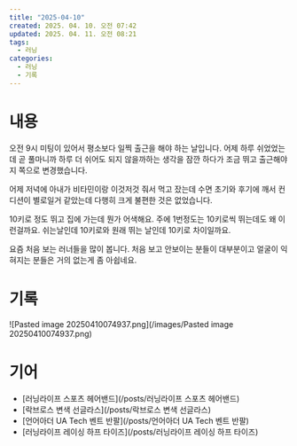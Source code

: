 ```yaml
---
title: "2025-04-10"
created: 2025. 04. 10. 오전 07:42
updated: 2025. 04. 11. 오전 08:21
tags:
  - 러닝
categories:
  - 러닝
  - 기록
---
```

# 내용

오전 9시 미팅이 있어서 평소보다 일찍 출근을 해야 하는 날입니다. 어제 하루 쉬었었는데 곧 풀마니까 하루 더 쉬어도 되지 않을까하는 생각을 잠깐 하다가 조금 뛰고 출근해야지 쪽으로 변경했습니다.

어제 저녁에 아내가 비타민이랑 이것저것 줘서 먹고 잤는데 수면 초기와 후기에 깨서 컨디션이 별로일거 같았는데 다행히 크게 불편한 것은 없었습니다.

10키로 정도 뛰고 집에 가는데 뭔가 어색해요. 주에 1번정도는 10키로씩 뛰는데도 왜 이런걸까요. 쉬는날인데 10키로와 원래 뛰는 날인데 10키로 차이일까요.

요즘 처음 보는 러너들을 많이 봅니다. 처음 보고 안보이는 분들이 대부분이고 얼굴이 익혀지는 분들은 거의 없는게 좀 아쉽네요.

# 기록

![Pasted image 20250410074937.png](/images/Pasted image 20250410074937.png)

# 기어

- [러닝라이프 스포츠 헤어밴드](/posts/러닝라이프 스포츠 헤어밴드)
- [락브로스 변색 선글라스](/posts/락브로스 변색 선글라스)
- [언어아더 UA Tech 벤트 반팔](/posts/언어아더 UA Tech 벤트 반팔)
- [러닝라이프 레이싱 하프 타이즈](/posts/러닝라이프 레이싱 하프 타이즈)

